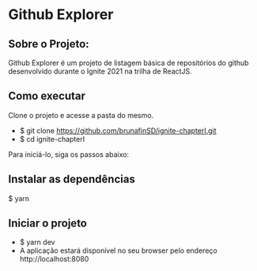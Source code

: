 # Github Explorer

## Sobre o Projeto:
Github Explorer é um projeto de listagem básica de repositórios do github desenvolvido durante o Ignite 2021 na trilha de ReactJS.

## Como executar
Clone o projeto e acesse a pasta do mesmo.

- $ git clone https://github.com/brunafinSD/ignite-chapterI.git
- $ cd ignite-chapterI

Para iniciá-lo, siga os passos abaixo:

## Instalar as dependências
$ yarn

## Iniciar o projeto
- $ yarn dev
- A aplicação estará disponível no seu browser pelo endereço http://localhost:8080
